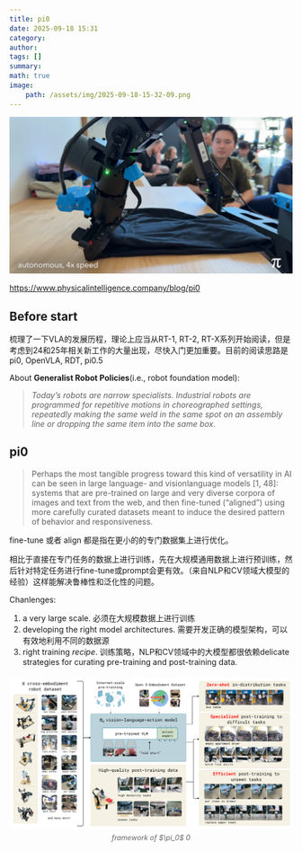 ```yaml
---
title: pi0
date: 2025-09-18 15:31
category: 
author: 
tags: []
summary: 
math: true
image:
    path: /assets/img/2025-09-18-15-32-09.png
---
```


<style>
.figure-center {
    text-align: center;
    margin: 20px auto;
    max-width: 100%;
}
.figure-center img {
    display: block;
    margin: 0 auto;
    max-width: 100%;
    height: auto;
}
.figure-center figcaption {
    text-align: center;
    font-style: italic;
    margin-top: 8px;
    color: #666;
    font-size: 0.9em;
}
</style>


![](/assets/img/2025-09-18-15-32-09.png)

https://www.physicalintelligence.company/blog/pi0

## Before start

梳理了一下VLA的发展历程，理论上应当从RT-1, RT-2, RT-X系列开始阅读，但是考虑到24和25年相关新工作的大量出现，尽快入门更加重要。目前的阅读思路是pi0, OpenVLA, RDT, pi0.5

About **Generalist Robot Policies**(i.e., robot foundation model): 

>
> *Today’s robots are narrow specialists. Industrial robots are programmed for repetitive motions in choreographed settings, repeatedly making the same weld in the same spot on an assembly line or dropping the same item into the same box.*
> 

## pi0


> Perhaps the most tangible progress toward this kind of versatility in AI can be seen in large language- and visionlanguage models [1, 48]: systems that are pre-trained on large and very diverse corpora of images and text from the web, and then fine-tuned (“aligned”) using more carefully curated datasets meant to induce the desired pattern of behavior and responsiveness.

fine-tune 或者 align 都是指在更小的的专门数据集上进行优化。

相比于直接在专门任务的数据上进行训练，先在大规模通用数据上进行预训练，然后针对特定任务进行fine-tune或prompt会更有效。（来自NLP和CV领域大模型的经验）这样能解决鲁棒性和泛化性的问题。

Chanlenges:

1. a very large scale. 必须在大规模数据上进行训练
2. developing the right model architectures. 需要开发正确的模型架构，可以有效地利用不同的数据源
3. right training *recipe*. 训练策略，NLP和CV领域中的大模型都很依赖delicate strategies for curating pre-training and post-training data.

<figure class="figure-center">
  <img src="/assets/img/2025-09-18-16-56-18.png" alt="">
  <figcaption>framework of $\pi_0$ 0</figcaption>
</figure>

